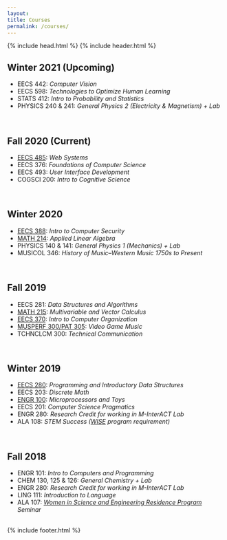 ```yaml
---
layout: 
title: Courses
permalink: /courses/
---
```

<head>
	<title>{{ site.author }} / {{ site.course }}</title>
	<meta name="author" content="{{ site.author }}">
	<meta name="description" content="{{ page.content | strip_html | strip_newlines }}">
	<meta name="keywords" content="{{ page.meta.keywords }}">
	{% include head.html %}
</head>
<body>
	{% include header.html %}
	<script src="{{ "/assets/scripts/toggle.js" | prepend: site.baseurl }}"></script>
  <main class="content">
        <section class="bodyCon">
            <div class="container">
                <h2>Winter 2021 (Upcoming)</h2>
                    <ul>
			    <li>EECS 442: <em>Computer Vision</em></li>
			    <li>EECS 598: <em>Technologies to Optimize Human Learning</em></li>
			    <li>STATS 412: <em>Intro to Probability and Statistics</em></li>
			    <li>PHYSICS 240 & 241: <em>General Physics 2 (Electricity & Magnetism) + Lab</em></li>
                    </ul>
                <br>
                <h2>Fall 2020 (Current)</h2>
                    <ul>
                        <li><a href="https://eecs485staff.github.io/eecs485.org/" target="_blank">EECS 485</a>: <em>Web Systems</em></li>
                        <li>EECS 376: <em>Foundations of Computer Science</em></li>
                        <li>EECS 493: <em>User Interface Development</em></li>
                        <li>COGSCI 200: <em>Intro to Cognitive Science</em></li>
                    </ul>
                <br>
                <h2>Winter 2020</h2>
                    <ul>
                        <li><a href="https://eecs388.org/" target="_blank">EECS 388</a>: <em>Intro to Computer Security</em></li>
                        <li><a href="http://www.math.lsa.umich.edu/courses/214/" target="_blank">MATH 214</a>: <em>Applied Linear Algebra</em></li>
                        <li>PHYSICS 140 & 141: <em>General Physics 1 (Mechanics) + Lab</em></li>
                        <li>MUSICOL 346: <em>History of Music–Western Music 1750s to Present</em></li>
                    </ul>
                <br>
                <h2>Fall 2019</h2>
                    <ul>
                        <li>EECS 281: <em>Data Structures and Algorithms</em></li>
                        <li><a href="http://www.math.lsa.umich.edu/courses/215/" target="_blank">MATH 215</a>: <em>Multivariable and Vector Calculus</em></li>
                        <li><a href="https://www.eecs.umich.edu/courses/eecs370/" target="_blank">EECS 370</a>: <em>Intro to Computer Organization</em></li>
                        <li><a href="https://www.lib.umich.edu/blogs/eaten-grue/musperf-300-video-game-music" target="_blank">MUSPERF 300/PAT 305</a>: <em>Video Game Music</em></li>
                        <li>TCHNCLCM 300: <em>Technical Communication</em></li>
                    </ul>
                <br>
                <h2>Winter 2019</h2>
                    <ul>
                        <li><a href="https://eecs280staff.github.io/eecs280.org/" target="_blank">EECS 280</a>: <em>Programming and Introductory Data Structures</em></li>
                        <li>EECS 203: <em>Discrete Math</em></li>
                        <li><a href="https://eng100.engin.umich.edu/list/sec250/" target="_blank">ENGR 100</a>: <em>Microprocessors and Toys</em></li>
                        <li>EECS 201: <em>Computer Science Pragmatics</em></li>
                        <li>ENGR 280: <em>Research Credit for working in M-InterACT Lab</em></li>
                        <li>ALA 108: <em>STEM Success (<a href="https://lsa.umich.edu/wiserp" target="_blank">WISE</a> program requirement)</em></li>
                    </ul>
                <br>
                <h2>Fall 2018</h2>
                    <ul>
                        <li>ENGR 101: <em>Intro to Computers and Programming</em></li>
                        <li>CHEM 130, 125 & 126: <em>General Chemistry + Lab</em></li>
                        <li>ENGR 280: <em>Research Credit for working in M-InterACT Lab</em></li>
                        <li>LING 111: <em>Introduction to Language</em></li>
                        <li>ALA 107: <em><a href="https://lsa.umich.edu/wiserp" target="_blank">Women in Science and Engineering Residence Program</a> Seminar</em></li>
                    </ul>
                <br>
            </div>
        </section>
  </main>
  {% include footer.html %}
</body>
